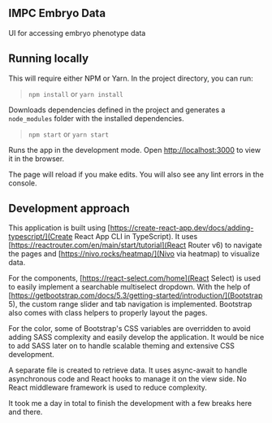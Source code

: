 ## IMPC Embryo Data

UI for accessing embryo phenotype data

## Running locally

This will require either NPM or Yarn.
In the project directory, you can run:

> `npm install` or `yarn install`

Downloads dependencies defined in the project and generates a `node_modules` folder with the installed dependencies.

> `npm start` or `yarn start`

Runs the app in the development mode.
Open [http://localhost:3000](http://localhost:3000) to view it in the browser.

The page will reload if you make edits.
You will also see any lint errors in the console.

## Development approach

This application is built using [https://create-react-app.dev/docs/adding-typescript/](Create React App CLI in TypeScript). It uses [https://reactrouter.com/en/main/start/tutorial](React Router v6) to navigate the pages and [https://nivo.rocks/heatmap/](Nivo via heatmap) to visualize data.

For the components, [https://react-select.com/home](React Select) is used to easily implement a searchable multiselect dropdown. With the help of [https://getbootstrap.com/docs/5.3/getting-started/introduction/](Bootstrap 5), the custom range slider and tab navigation is implemented. Bootstrap also comes with class helpers to properly layout the pages.

For the color, some of Bootstrap's CSS variables are overridden to avoid adding SASS complexity and easily develop the application. It would be nice to add SASS later on to handle scalable theming and extensive CSS development.

A separate file is created to retrieve data. It uses async-await to handle asynchronous code and React hooks to manage it on the view side. No React middleware framework is used to reduce complexity.

It took me a day in total to finish the development with a few breaks here and there.
